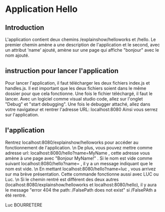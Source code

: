 # Application Hello 
## Introduction
L'application contient deux chemins /explainshow/helloworks et /hello. 
Le premier chemin amène a une description de l'application et le second, avec un attribut 'name' ajouté, amène sur une page qui affiche "bonjour" avec le nom ajouté.
## instruction pour lancer l'application
Pour lancer l'application, il faut télécharger les deux fichiers index.js et handles.js. Il est important que les deux fichiers soient dans le même dossier pour que cela fonctionne. Une fois le fichier téléchargé, il faut le lancer. Avec un logiciel comme visual studio code, allez sur l'onglet "Debug" et "start debugging". Une fois le debugger attaché, allez dans votre navigateur et rentrer l'adresse URL: 
localhost:8080
Ainsi vous serrez sur l'application.
## l'application 
Rentrez localhost:8080/explainshow/helloworks pour accéder au fonctionnement de l'application. \n
De plus, vous pouvez mettre comme adresse url: localhost:8080/hello?name=MyName , cette adresse vous amène à une page avec "Bonjour MyName!" . Si le nom est vide comme suivant localhost:8080/hello?name= , il y a un message indiquant que le nom est vide. \n
En mettant localhost:8080/hello?name=luc , vous arrivez sur ma brève présentation. Cette commande fonctionne aussi avec LUC ou Luc. \n
Si le chemin rentré est différent des deux autres (localhost:8080/explainshow/helloworks et localhost:8080/hello), il y aura le message "error 404 the path: /FalsePath does not exist" si /FalsePAth a été rentré.

 Luc BOURRETERE